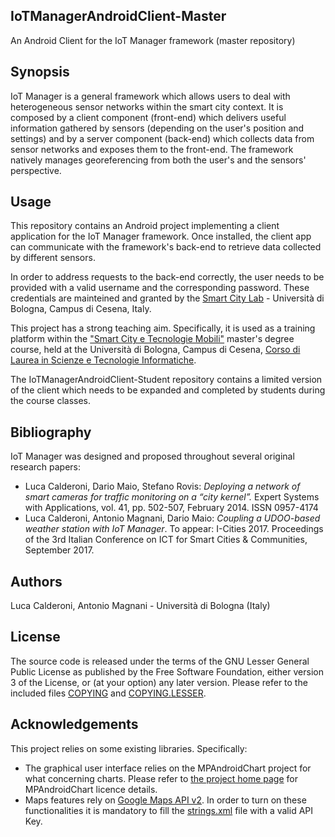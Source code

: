 ## IoTManagerAndroidClient-Master ##
An Android Client for the IoT Manager framework (master repository)

## Synopsis ##
IoT Manager is a general framework which allows users to deal with heterogeneous sensor networks within the smart city context.
It is composed by a client component (front-end) which delivers useful information gathered by sensors (depending on the user's position and settings) and by a server component (back-end) which collects data from sensor networks and exposes them to the front-end.
The framework natively manages georeferencing from both the user's and the sensors' perspective.

## Usage ##
This repository contains an Android project implementing a client application for the IoT Manager framework.
Once installed, the client app can communicate with the framework's back-end to retrieve data collected by different sensors.

In order to address requests to the back-end correctly, the user needs to be provided with a valid username and the corresponding password.
These credentials are mainteined and granted by the [Smart City Lab](http://smartcity.csr.unibo.it) - Università di Bologna, Campus di Cesena, Italy.

This project has a strong teaching aim. Specifically, it is used as a training platform within the ["Smart City e Tecnologie Mobili"](http://smartcity.csr.unibo.it/smart-city-e-tecnologie-mobili/) master's degree course, held at the Università di Bologna, Campus di Cesena, [Corso di Laurea in Scienze e Tecnologie Informatiche](http://corsi.unibo.it/scienzetecnologieinformatiche/Pagine/default.aspx).

The IoTManagerAndroidClient-Student repository contains a limited version of the client which needs to be expanded and completed by students during the course classes.

## Bibliography ##
IoT Manager was designed and proposed throughout several original research papers:
- Luca Calderoni, Dario Maio, Stefano Rovis: *Deploying a network of smart cameras for traffic monitoring on a “city kernel”.* Expert Systems with Applications, vol. 41, pp. 502-507, February 2014. ISSN 0957-4174
- Luca Calderoni, Antonio Magnani, Dario Maio: *Coupling a UDOO-based weather station with IoT Manager*. To appear: I-Cities 2017. Proceedings of the 3rd Italian Conference on ICT for Smart Cities & Communities, September 2017.

## Authors ##
Luca Calderoni, Antonio Magnani - Università di Bologna (Italy)

## License ##
The source code is released under the terms of the GNU Lesser General Public License as published by the Free Software Foundation, either version 3 of the License, or (at your option) any later version. Please refer to the included files [COPYING](COPYING) and [COPYING.LESSER](COPYING.LESSER).

## Acknowledgements ##
This project relies on some existing libraries. Specifically:
- The graphical user interface relies on the MPAndroidChart project for what concerning charts. Please refer to [the project home page](https://github.com/PhilJay/MPAndroidChart) for MPAndroidChart licence details.
- Maps features rely on [Google Maps API v2](https://developers.google.com/maps/documentation/android-api/). In order to turn on these functionalities it is mandatory to fill the [strings.xml](res/values/strings.xml) file with a valid API Key.
